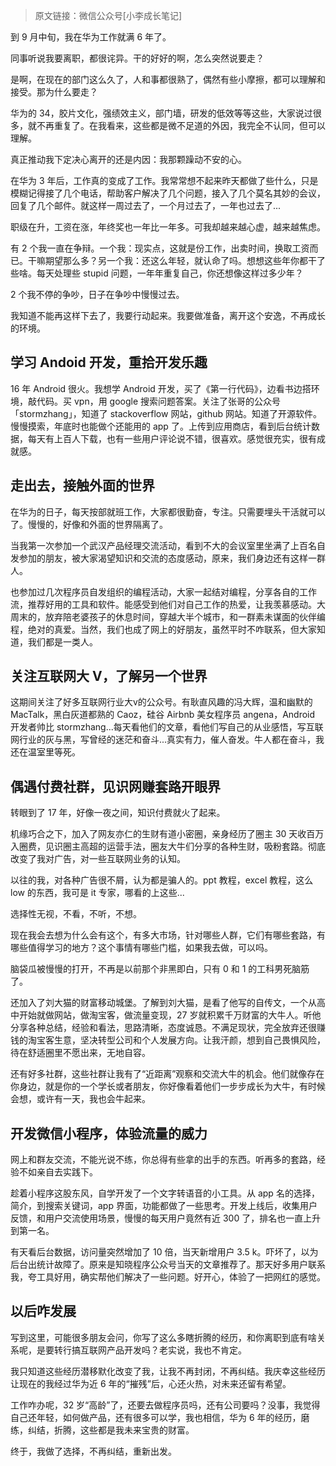 > 原文链接：微信公众号[小李成长笔记]

到 9 月中旬，我在华为工作就满 6 年了。

同事听说我要离职，都很诧异。干的好好的啊，怎么突然说要走？

是啊，在现在的部门这么久了，人和事都很熟了，偶然有些小摩擦，都可以理解和接受。那为什么要走？

华为的 34，胶片文化，强绩效主义，部门墙，研发的低效等等这些，大家说过很多，就不再重复了。在我看来，这些都是微不足道的外因，我完全不认同，但可以理解。

真正推动我下定决心离开的还是内因：我那颗躁动不安的心。

在华为 3 年后，工作真的变成了工作。我常常想不起来昨天都做了些什么，只是模糊记得接了几个电话，帮助客户解决了几个问题，接入了几个莫名其妙的会议，回复了几个邮件。就这样一周过去了，一个月过去了，一年也过去了...

职级在升，工资在涨，年终奖也一年比一年多。可我却越来越心虚，越来越焦虑。

有 2 个我一直在争辩。一个我：现实点，这就是份工作，出卖时间，换取工资而已。干嘛期望那么多？另一个我：还这么年轻，就认命了吗。想想这些年你都干了些啥。每天处理些 stupid 问题，一年年重复自己，你还想像这样过多少年？

2 个我不停的争吵，日子在争吵中慢慢过去。

我知道不能再这样下去了，我要行动起来。我要做准备，离开这个安逸，不再成长的环境。

## 学习 Andoid 开发，重拾开发乐趣

16 年 Android 很火。我想学 Android 开发，买了《第一行代码》，边看书边搭环境，敲代码。买 vpn，用 google 搜索问题答案。关注了张哥的公众号「stormzhang」，知道了 stackoverflow 网站，github 网站。知道了开源软件。慢慢摸索，年底时也能做个还能用的 app 了。上传到应用商店，看到后台统计数据，每天有上百人下载，也有一些用户评论说不错，很喜欢。感觉很充实，很有成就感。

## 走出去，接触外面的世界

在华为的日子，每天按部就班工作，大家都很勤奋，专注。只需要埋头干活就可以了。慢慢的，好像和外面的世界隔离了。

当我第一次参加一个武汉产品经理交流活动，看到不大的会议室里坐满了上百名自发参加的朋友，被大家渴望知识和交流的态度感动，原来，我们身边还有这样一群人。

也参加过几次程序员自发组织的编程活动，大家一起结对编程，分享各自的工作流，推荐好用的工具和软件。能感受到他们对自己工作的热爱，让我羡慕感动。大周末的，放弃陪老婆孩子的休息时间，穿越大半个城市，和一群素未谋面的伙伴编程，绝对的真爱。当然，我们也成了网上的好朋友，虽然平时不咋联系，但大家知道，我们都是一类人。

## 关注互联网大 V，了解另一个世界

这期间关注了好多互联网行业大v的公众号。有耿直风趣的冯大辉，温和幽默的 MacTalk，黑白灰道都熟的 Caoz，硅谷 Airbnb 美女程序员 angena，Android 开发者帅比 stormzhang...每天看他们的文章，看他们写自己的从业感悟，写互联网行业的灰与黑，写曾经的迷茫和奋斗...真实有力，催人奋发。牛人都在奋斗，我还在温室里等死。

## 偶遇付费社群，见识网赚套路开眼界

转眼到了 17 年，好像一夜之间，知识付费就火了起来。

机缘巧合之下，加入了网友亦仁的生财有道小密圈，亲身经历了圈主 30 天收百万入圈费，见识圈主高超的运营手法，圈友大牛们分享的各种生财，吸粉套路。彻底改变了我对广告，对一些互联网业务的认知。

以往的我，对各种广告很不屑，认为都是骗人的。ppt 教程，excel 教程，这么 low 的东西，我可是 it 专家，哪看的上这些...

选择性无视，不看，不听，不想。

现在我会去想为什么会有这个，有多大市场，针对哪些人群，它们有哪些套路，有哪些值得学习的地方？这个事情有哪些门槛，如果我去做，可以吗。

脑袋瓜被慢慢的打开，不再是以前那个非黑即白，只有 0 和 1 的工科男死脑筋了。

还加入了刘大猫的财富移动城堡。了解到刘大猫，是看了他写的自传文，一个从高中开始就做网站，做淘宝客，做流量变现，27 岁就积累千万财富的大牛人。听他分享各种总结，经验和看法，思路清晰，态度诚恳。不满足现状，完全放弃还很赚钱的淘宝客生意，坚决转型公司和个人发展方向。让我汗颜，想到自己畏惧风险，待在舒适圈里不愿出来，无地自容。

还有好多社群，这些社群让我有了“近距离”观察和交流大牛的机会。他们就像存在你身边，就是你的一个学长或者朋友，你好像看着他们一步步成长为大牛，有时候会想，或许有一天，我也会牛起来。

## 开发微信小程序，体验流量的威力

网上和群友交流，不能光说不练，你总得有些拿的出手的东西。听再多的套路，经验不如亲自去实践下。

趁着小程序这股东风，自学开发了一个文字转语音的小工具。从 app 名的选择，简介，到搜索关键词，app 界面，功能都做了一些思考。开发上线后，收集用户反馈，和用户交流使用场景，慢慢的每天用户竟然有近 300 了，排名也一直上升到第一名。

有天看后台数据，访问量突然增加了 10 倍，当天新增用户 3.5 k。吓坏了，以为后台出统计故障了。原来是知晓程序公众号当天的文章推荐了。那天好多用户联系我，夸工具好用，确实帮他们解决了一些问题。好开心，体验了一把网红的感觉。

## 以后咋发展

写到这里，可能很多朋友会问，你写了这么多瞎折腾的经历，和你离职到底有啥关系呢，是要转行搞互联网产品开发吗？老实说，我也不肯定。

我只知道这些经历潜移默化改变了我，让我不再封闭，不再纠结。我庆幸这些经历让现在的我经过华为近 6 年的“摧残”后，心还火热，对未来还留有希望。

工作咋办呢，32 岁“高龄”了，还要去做程序员吗，还有公司要吗？没事，我觉得自己还年轻，如何做产品，还有很多可以学，我也相信，华为 6 年的经历，磨练，纠结，折腾，这些都是我未来宝贵的财富。

终于，我做了选择，不再纠结，重新出发。